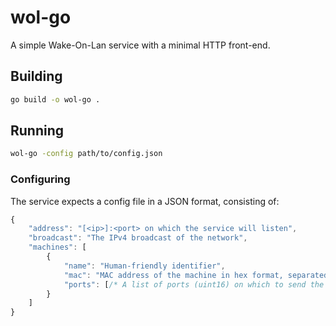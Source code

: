 # wol-go

A simple Wake-On-Lan service with a minimal HTTP front-end.

## Building

```bash
go build -o wol-go .
```

## Running

```bash
wol-go -config path/to/config.json
```

### Configuring

The service expects a config file in a JSON format, consisting of:

```js
{
    "address": "[<ip>]:<port> on which the service will listen",
    "broadcast": "The IPv4 broadcast of the network",
    "machines": [
        {
            "name": "Human-friendly identifier",
            "mac": "MAC address of the machine in hex format, separated by ':' or '-'",
            "ports": [/* A list of ports (uint16) on which to send the magic packet */]
        }
    ]
}
```
